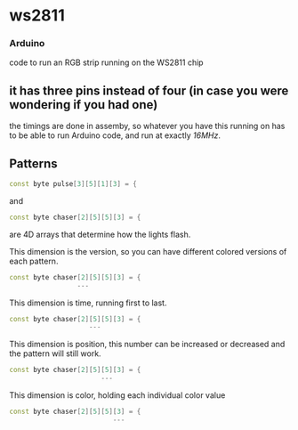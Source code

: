# ws2811
### Arduino

code to run an RGB strip running on the WS2811 chip

it has three pins instead of four (in case you were wondering if you had one)
---
the timings are done in assemby, so whatever you have this running on has to be able to run Arduino code, and run at exactly *16MHz*.


## Patterns
```c++
const byte pulse[3][5][1][3] = {
```
and
```c++
const byte chaser[2][5][5][3] = {
```
are 4D arrays that determine how the lights flash.

This dimension is the version, so you can have different colored versions of each pattern.
```c++
const byte chaser[2][5][5][3] = {
                 ---
```
This dimension is time, running first to last.
```c++
const byte chaser[2][5][5][3] = {
                    ---
```
This dimension is position, this number can be increased or decreased and the pattern will still work.
```c++
const byte chaser[2][5][5][3] = {
                       ---
```
This dimension is color, holding each individual color value
```c++
const byte chaser[2][5][5][3] = {
                          ---
```
